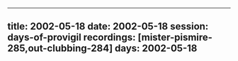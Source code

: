 
---
title: 2002-05-18
date:  2002-05-18
session: days-of-provigil
recordings: [mister-pismire-285,out-clubbing-284]
days: 2002-05-18
---
